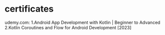 # certificates
udemy.com:
  1.Android App Development with Kotlin | Beginner to Advanced 
  2.Kotlin Coroutines and Flow for Android Development [2023]
